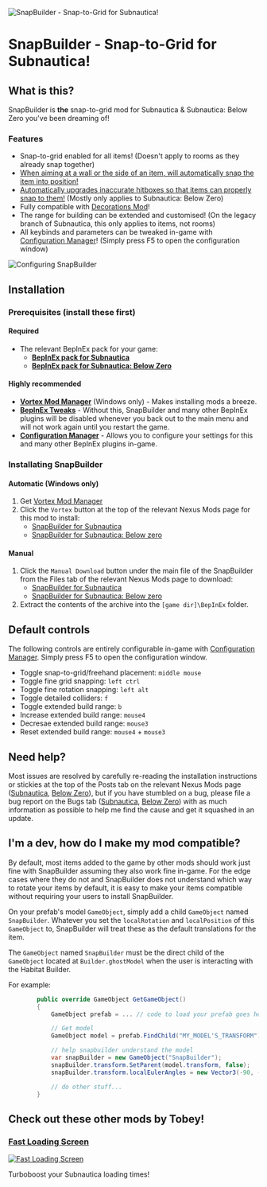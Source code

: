 ![SnapBuilder - Snap-to-Grid for Subnautica!](https://staticdelivery.nexusmods.com/mods/1155/images/427/427-1671005676-1635506048.png)

# SnapBuilder - Snap-to-Grid for Subnautica!

## What is this?

SnapBuilder is **the** snap-to-grid mod for Subnautica & Subnautica: Below Zero you've been dreaming of!

### Features

-   Snap-to-grid enabled for all items! (Doesn't apply to rooms as they already snap together)
-   [When aiming at a wall or the side of an item, will automatically snap the item into position!](https://i.imgur.com/kY9Xefg.mp4)
-   [Automatically upgrades inaccurate hitboxes so that items can properly snap to them!](https://i.imgur.com/D8DycbH.mp4) (Mostly only applies to Subnautica: Below Zero)
-   Fully compatible with [Decorations Mod](https://www.nexusmods.com/subnautica/mods/102)!
-   The range for building can be extended and customised! (On the legacy branch of Subnautica, this only applies to items, not rooms)
-   All keybinds and parameters can be tweaked in-game with [Configuration Manager](https://www.nexusmods.com/subnautica/mods/1112/)! (Simply press F5 to open the configuration window)

![Configuring SnapBuilder](https://staticdelivery.nexusmods.com/mods/1155/images/427/427-1671005686-1718616155.png)

## Installation

### Prerequisites (install these first)

#### **Required**

-   The relevant BepInEx pack for your game:
    -   [**BepInEx pack for Subnautica**](https://www.nexusmods.com/subnautica/mods/1108)
    -   [**BepInEx pack for Subnautica: Below Zero**](https://www.nexusmods.com/subnauticabelowzero/mods/344)

#### Highly recommended

-   [**Vortex Mod Manager**](https://www.nexusmods.com/about/vortex/) (Windows only) - Makes installing mods a breeze.
-   [**BepInEx Tweaks**](https://www.nexusmods.com/subnautica/mods/1104) - Without this, SnapBuilder and many other BepInEx plugins will be disabled whenever you back out to the main menu and will not work again until you restart the game.
-   [**Configuration Manager**](https://www.nexusmods.com/subnautica/mods/1112) - Allows you to configure your settings for this and many other BepInEx plugins in-game.

### Installating SnapBuilder

#### Automatic (Windows only)

1. Get [Vortex Mod Manager](https://www.nexusmods.com/about/vortex/)
2. Click the `Vortex` button at the top of the relevant Nexus Mods page for this mod to install:
    - [SnapBuilder for Subnautica](https://www.nexusmods.com/subnautica/mods/427)
    - [SnapBuilder for Subnautica: Below zero](https://www.nexusmods.com/subnauticabelowzero/mods/57)

#### Manual

1. Click the `Manual Download` button under the main file of the SnapBuilder from the Files tab of the relevant Nexus Mods page to download:
    - [SnapBuilder for Subnautica](https://www.nexusmods.com/subnautica/mods/427?tab=files)
    - [SnapBuilder for Subnautica: Below zero](https://www.nexusmods.com/subnauticabelowzero/mods/57?tab=files)
2. Extract the contents of the archive into the `[game dir]\BepInEx` folder.

## Default controls

The following controls are entirely configurable in-game with [Configuration Manager](https://www.nexusmods.com/subnautica/mods/1112/). Simply press F5 to open the configuration window.

-   Toggle snap-to-grid/freehand placement: `middle mouse`
-   Toggle fine grid snapping: `left ctrl`
-   Toggle fine rotation snapping: `left alt`
-   Toggle detailed colliders: `f`
-   Toggle extended build range: `b`
-   Increase extended build range: `mouse4`
-   Decresae extended build range: `mouse3`
-   Reset extended build range: `mouse4` + `mouse3`

## Need help?

Most issues are resolved by carefully re-reading the installation instructions or stickies at the top of the Posts tab on the relevant Nexus Mods page ([Subnautica](https://www.nexusmods.com/subnautica/mods/427?tab=posts), [Below Zero](https://www.nexusmods.com/subnauticabelowzero/mods/57?tab=posts)), but if you have stumbled on a bug, please file a bug report on the Bugs tab ([Subnautica](https://www.nexusmods.com/subnautica/mods/427?tab=bugs), [Below Zero](https://www.nexusmods.com/subnauticabelowzero/mods/57?tab=bugs)) with as much information as possible to help me find the cause and get it squashed in an update.

## I'm a dev, how do I make my mod compatible?

By default, most items added to the game by other mods should work just fine with SnapBuilder assuming they also work fine in-game. For the edge cases where they do not and SnapBuilder does not understand which way to rotate your items by default, it is easy to make your items compatible without requiring your users to install SnapBuilder.

On your prefab's model `GameObject`, simply add a child `GameObject` named `SnapBuilder`. Whatever you set the `localRotation` and `localPosition` of this `GameObject` to, SnapBuilder will treat these as the default translations for the item.

The `GameObject` named `SnapBuilder` must be the direct child of the `GameObject` located at `Builder.ghostModel` when the user is interacting with the Habitat Builder.

For example:

```cs
        public override GameObject GetGameObject()
        {
            GameObject prefab = ... // code to load your prefab goes here

            // Get model
            GameObject model = prefab.FindChild("MY_MODEL'S_TRANSFORM");

            // help snapbuilder understand the model
            var snapBuilder = new GameObject("SnapBuilder");
            snapBuilder.transform.SetParent(model.transform, false);
            snapBuilder.transform.localEulerAngles = new Vector3(-90, -90, 0);

            // do other stuff...
        }
```

## Check out these other mods by Tobey!

### [Fast Loading Screen](https://www.nexusmods.com/subnautica/mods/763)

[![Fast Loading Screen](https://staticdelivery.nexusmods.com/mods/2706/images/thumbnails/171/171-1621479562-543452583.jpeg)](https://www.nexusmods.com/subnautica/mods/763)

Turboboost your Subnautica loading times!
